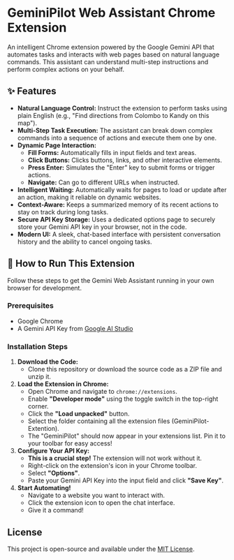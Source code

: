 # GeminiPilot Web Assistant Chrome Extension

An intelligent Chrome extension powered by the Google Gemini API that automates tasks and interacts with web pages based on natural language commands. This assistant can understand multi-step instructions and perform complex actions on your behalf.

## ✨ Features

* **Natural Language Control:** Instruct the extension to perform tasks using plain English (e.g., "Find directions from Colombo to Kandy on this map").
* **Multi-Step Task Execution:** The assistant can break down complex commands into a sequence of actions and execute them one by one.
* **Dynamic Page Interaction:**
    * **Fill Forms:** Automatically fills in input fields and text areas.
    * **Click Buttons:** Clicks buttons, links, and other interactive elements.
    * **Press Enter:** Simulates the "Enter" key to submit forms or trigger actions.
    * **Navigate:** Can go to different URLs when instructed.
* **Intelligent Waiting:** Automatically waits for pages to load or update after an action, making it reliable on dynamic websites.
* **Context-Aware:** Keeps a summarized memory of its recent actions to stay on track during long tasks.
* **Secure API Key Storage:** Uses a dedicated options page to securely store your Gemini API key in your browser, not in the code.
* **Modern UI:** A sleek, chat-based interface with persistent conversation history and the ability to cancel ongoing tasks.

## 🚀 How to Run This Extension

Follow these steps to get the Gemini Web Assistant running in your own browser for development.

### Prerequisites

* Google Chrome
* A Gemini API Key from [Google AI Studio](https://aistudio.google.com/app/keys)

### Installation Steps

1.  **Download the Code:**
    * Clone this repository or download the source code as a ZIP file and unzip it.
2.  **Load the Extension in Chrome:**
    * Open Chrome and navigate to `chrome://extensions`.
    * Enable **"Developer mode"** using the toggle switch in the top-right corner.
    * Click the **"Load unpacked"** button.
    * Select the folder containing all the extension files (GeminiPilot-Extention).
    * The "GeminiPilot" should now appear in your extensions list. Pin it to your toolbar for easy access!
4.  **Configure Your API Key:**
    * **This is a crucial step!** The extension will not work without it.
    * Right-click on the extension's icon in your Chrome toolbar.
    * Select **"Options"**.
    * Paste your Gemini API Key into the input field and click **"Save Key"**.
5.  **Start Automating!**
    * Navigate to a website you want to interact with.
    * Click the extension icon to open the chat interface.
    * Give it a command!

## License

This project is open-source and available under the [MIT License](LICENSE).